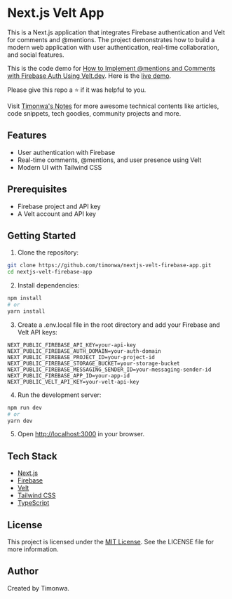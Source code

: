 # Next.js Velt App

This is a Next.js application that integrates Firebase authentication and Velt for comments and @mentions. The project demonstrates how to build a modern web application with user authentication, real-time collaboration, and social features.

This is the code demo for [How to Implement @mentions and Comments with Firebase Auth Using Velt.dev](#). Here is the [live demo](#).

Please give this repo a ⭐ if it was helpful to you.

Visit [Timonwa's Notes](https://tech.timonwa.com/blog) for more awesome technical contents like articles, code snippets, tech goodies, community projects and more.

## Features

- User authentication with Firebase
- Real-time comments, @mentions, and user presence using Velt
- Modern UI with Tailwind CSS

## Prerequisites

- Firebase project and API key
- A Velt account and API key

## Getting Started

1. Clone the repository:

```bash
git clone https://github.com/timonwa/nextjs-velt-firebase-app.git
cd nextjs-velt-firebase-app
```

2. Install dependencies:

```bash
npm install
# or
yarn install
```

3. Create a .env.local file in the root directory and add your Firebase and Velt API keys:

```
NEXT_PUBLIC_FIREBASE_API_KEY=your-api-key
NEXT_PUBLIC_FIREBASE_AUTH_DOMAIN=your-auth-domain
NEXT_PUBLIC_FIREBASE_PROJECT_ID=your-project-id
NEXT_PUBLIC_FIREBASE_STORAGE_BUCKET=your-storage-bucket
NEXT_PUBLIC_FIREBASE_MESSAGING_SENDER_ID=your-messaging-sender-id
NEXT_PUBLIC_FIREBASE_APP_ID=your-app-id
NEXT_PUBLIC_VELT_API_KEY=your-velt-api-key
```

4. Run the development server:

```bash
npm run dev
# or
yarn dev
```

5. Open [http://localhost:3000](http://localhost:3000) in your browser.

## Tech Stack

- [Next.js](https://nextjs.org/)
- [Firebase](https://firebase.google.com/)
- [Velt](https://velt.dev/)
- [Tailwind CSS](https://tailwindcss.com/)
- [TypeScript](https://www.typescriptlang.org/)

## License

This project is licensed under the [MIT License](LICENSE). See the LICENSE file for more information.

## Author

Created by Timonwa.

